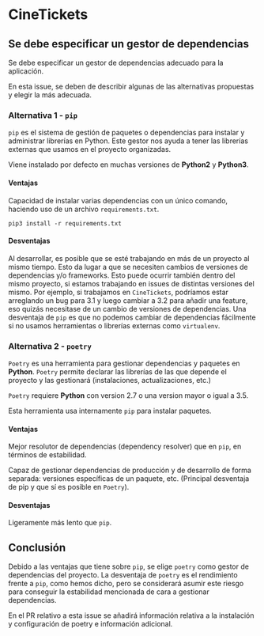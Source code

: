 # CineTickets

## Se debe especificar un gestor de dependencias

Se debe especificar un gestor de dependencias adecuado para la aplicación.

En esta issue, se deben de describir algunas de las alternativas propuestas y elegir la más adecuada.

### Alternativa 1 - `pip`

`pip` es el sistema de gestión de paquetes o dependencias para instalar y administrar librerías en Python. Este gestor
nos ayuda a tener las librerías externas que usamos en el proyecto organizadas.

Viene instalado por defecto en muchas versiones de **Python2** y **Python3**.

#### Ventajas

Capacidad de instalar varias dependencias con un único comando, haciendo uso de un archivo `requirements.txt`.

`pip3 install -r requirements.txt
`

#### Desventajas

Al desarrollar, es posible que se esté trabajando en más de un proyecto al mismo tiempo. Esto da lugar a que se
necesiten cambios de versiones de dependencias y/o frameworks. Esto puede ocurrir también dentro del mismo proyecto, si
estamos trabajando en issues de distintas versiones del mismo. Por ejemplo, si trabajamos en `CineTickets`, podríamos
estar arreglando un bug para 3.1 y luego cambiar a 3.2 para añadir una feature, eso quizás necesitase de un cambio de
versiones de dependencias. Una desventaja de `pip` es que no podemos cambiar de dependencias fácilmente si no usamos
herramientas o librerías externas como `virtualenv`.

### Alternativa 2 - `poetry`

`Poetry` es una herramienta para gestionar dependencias y paquetes en **Python**. `Poetry` permite declarar las
librerías de las que depende el proyecto y las gestionará (instalaciones, actualizaciones, etc.)

`Poetry` requiere **Python** con version 2.7 o una version mayor o igual a 3.5.

Esta herramienta usa internamente `pip` para instalar paquetes.

#### Ventajas

Mejor resolutor de dependencias (dependency resolver) que en `pip`, en términos de estabilidad.

Capaz de gestionar dependencias de producción y de desarrollo de forma separada: versiones específicas de un paquete,
etc. (Principal desventaja de pip y que sí es posible en `Poetry`).

#### Desventajas

Ligeramente más lento que `pip`.

## Conclusión

Debido a las ventajas que tiene sobre `pip`, se elige `poetry` como gestor de dependencias del proyecto. La desventaja
de `poetry` es el rendimiento frente a `pip`, como hemos dicho, pero se considerará asumir este riesgo para conseguir la
estabilidad mencionada de cara a gestionar dependencias.

En el PR relativo a esta issue se añadirá información relativa a la instalación y configuración de poetry e información
adicional.